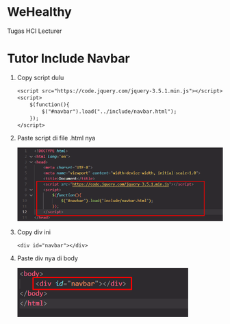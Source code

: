# WeHealthy
 Tugas HCI Lecturer


# Tutor Include Navbar

1.  Copy script dulu
    ```
    <script src="https://code.jquery.com/jquery-3.5.1.min.js"></script>
    <script>
        $(function(){
            $("#navbar").load("../include/navbar.html"); 
        });
    </script>
    ```

2. Paste script di file .html nya
   
   ![Alt text](assets/readme/image.png)

4. Copy div ini 
   ```
   <div id="navbar"></div>
   ```
 
5. Paste div nya di body
   
   ![Alt text](assets/readme/image-1.png)

